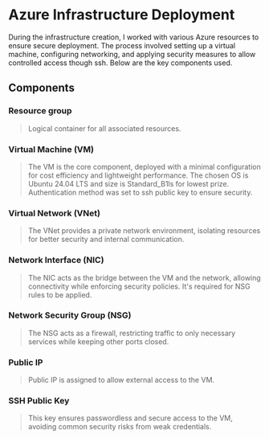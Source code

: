 # Azure Infrastructure Deployment

During the infrastructure creation, I worked with various Azure resources to ensure secure deployment. The process involved setting up a virtual machine, configuring networking, and applying security measures to allow controlled access though ssh. Below are the key components used.

## Components

### Resource group
> Logical container for all associated resources.

### Virtual Machine (VM)
> The VM is the core component, deployed with a minimal configuration for cost efficiency and lightweight performance. The chosen OS is Ubuntu 24.04 LTS and size is Standard_B1ls for lowest prize. Authentication method was set to ssh public key to ensure security.

### Virtual Network (VNet)
> The VNet provides a private network environment, isolating resources for better security and internal communication.

### Network Interface (NIC)
> The NIC acts as the bridge between the VM and the network, allowing connectivity while enforcing security policies. It's required for NSG rules to be applied.

### Network Security Group (NSG)
> The NSG acts as a firewall, restricting traffic to only necessary services while keeping other ports closed.

### Public IP
> Public IP is assigned to allow external access to the VM.

### SSH Public Key
> This key ensures passwordless and secure access to the VM, avoiding common security risks from weak credentials.
